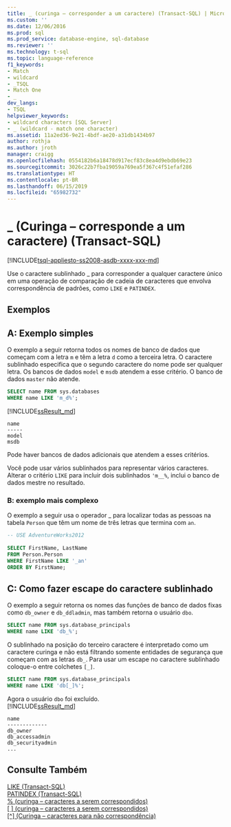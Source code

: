 ```yaml
---
title: _ (curinga – corresponder a um caractere) (Transact-SQL) | Microsoft Docs
ms.custom: ''
ms.date: 12/06/2016
ms.prod: sql
ms.prod_service: database-engine, sql-database
ms.reviewer: ''
ms.technology: t-sql
ms.topic: language-reference
f1_keywords:
- Match
- wildcard
- _TSQL
- Match One
- _
dev_langs:
- TSQL
helpviewer_keywords:
- wildcard characters [SQL Server]
- _ (wildcard - match one character)
ms.assetid: 11a2ed36-9e21-4bdf-ae20-a31db1434b97
author: rothja
ms.author: jroth
manager: craigg
ms.openlocfilehash: 0554182b6a18478d917ecf83c8ea4d9ebdb69e23
ms.sourcegitcommit: 3026c22b7fba19059a769ea5f367c4f51efaf286
ms.translationtype: HT
ms.contentlocale: pt-BR
ms.lasthandoff: 06/15/2019
ms.locfileid: "65982732"
---
```

# <a name="-wildcard---match-one-character-transact-sql"></a>_ (Curinga – corresponde a um caractere) (Transact-SQL)
[!INCLUDE[tsql-appliesto-ss2008-asdb-xxxx-xxx-md](../../includes/tsql-appliesto-ss2008-asdb-xxxx-xxx-md.md)]

Use o caractere sublinhado _ para corresponder a qualquer caractere único em uma operação de comparação de cadeia de caracteres que envolva correspondência de padrões, como `LIKE` e `PATINDEX`.  
  
## <a name="examples"></a>Exemplos  

## <a name="a-simple-example"></a>A: Exemplo simples   

O exemplo a seguir retorna todos os nomes de banco de dados que começam com a letra `m` e têm a letra `d` como a terceira letra. O caractere sublinhado especifica que o segundo caractere do nome pode ser qualquer letra. Os bancos de dados `model` e `msdb` atendem a esse critério. O banco de dados `master` não atende.

```sql
SELECT name FROM sys.databases
WHERE name LIKE 'm_d%';
```   
[!INCLUDE[ssResult_md](../../includes/ssresult-md.md)]   
```
name
-----
model
msdb
```   
Pode haver bancos de dados adicionais que atendem a esses critérios.

Você pode usar vários sublinhados para representar vários caracteres. Alterar o critério `LIKE` para incluir dois sublinhados `'m__%`, inclui o banco de dados mestre no resultado.

### <a name="b-more-complex-example"></a>B: exemplo mais complexo
 O exemplo a seguir usa o operador _ para localizar todas as pessoas na tabela `Person` que têm um nome de três letras que termina com `an`.  
  
```sql  
-- USE AdventureWorks2012
  
SELECT FirstName, LastName  
FROM Person.Person  
WHERE FirstName LIKE '_an'  
ORDER BY FirstName;  
```  
## <a name="c-escaping-the-underscore-character"></a>C: Como fazer escape do caractere sublinhado   
O exemplo a seguir retorna os nomes das funções de banco de dados fixas como `db_owner` e `db_ddladmin`, mas também retorna o usuário `dbo`. 

```sql
SELECT name FROM sys.database_principals
WHERE name LIKE 'db_%';
```

O sublinhado na posição do terceiro caractere é interpretado como um caractere curinga e não está filtrando somente entidades de segurança que começam com as letras `db_`. Para usar um escape no caractere sublinhado coloque-o entre colchetes `[_]`. 

```sql
SELECT name FROM sys.database_principals
WHERE name LIKE 'db[_]%';
```   
Agora o usuário `dbo` foi excluído.   
[!INCLUDE[ssResult_md](../../includes/ssresult-md.md)]   
```
name
-------------
db_owner
db_accessadmin
db_securityadmin
...
```

  
## <a name="see-also"></a>Consulte Também  
 [LIKE &#40;Transact-SQL&#41;](../../t-sql/language-elements/like-transact-sql.md)   
 [PATINDEX &#40;Transact-SQL&#41;](../../t-sql/functions/patindex-transact-sql.md)   
  [% (curinga – caracteres a serem correspondidos)](../../t-sql/language-elements/percent-character-wildcard-character-s-to-match-transact-sql.md)   
  [&#91; &#93; (curinga – caracteres a serem correspondidos)](../../t-sql/language-elements/wildcard-character-s-to-match-transact-sql.md)   
 [&#91;^&#93; (Curinga – caracteres para não correspondência)](../../t-sql/language-elements/wildcard-character-s-not-to-match-transact-sql.md)     
  
